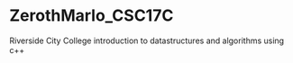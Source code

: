 # ZerothMarlo_CSC17C
Riverside City College introduction to datastructures and algorithms using c++
